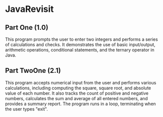 # JavaRevisit
## Part One (1.0)
This program prompts the user to enter two integers and performs a series of calculations and checks. It demonstrates the use of basic input/output, arithmetic operations, conditional statements, and the ternary operator in Java.

## Part TwoOne (2.1)
This program accepts numerical input from the user and performs various calculations, including computing the square, square root, and absolute value of each number. It also tracks the count of positive and negative numbers, calculates the sum and average of all entered numbers, and provides a summary report. The program runs in a loop, terminating when the user types "exit".
